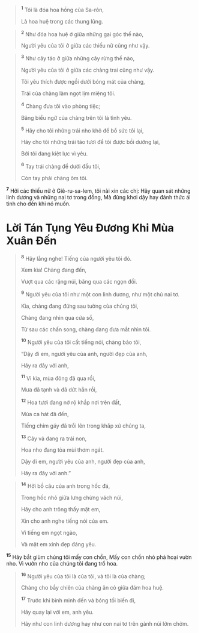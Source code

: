 
> <sup><b>1</b></sup> Tôi là đóa hoa hồng của Sa-rôn,
> 
> Là hoa huệ trong các thung lũng.
>


> <sup><b>2</b></sup> Như đóa hoa huệ ở giữa những gai góc thể nào,
> 
> Người yêu của tôi ở giữa các thiếu nữ cũng như vậy.
>


> <sup><b>3</b></sup> Như cây táo ở giữa những cây rừng thể nào,
> 
> Người yêu của tôi ở giữa các chàng trai cũng như vậy.
> 
> Tôi yêu thích được ngồi dưới bóng mát của chàng,
> 
> Trái của chàng làm ngọt lịm miệng tôi.
> 
> <sup><b>4</b></sup> Chàng đưa tôi vào phòng tiệc;
> 
> Băng biểu ngữ của chàng trên tôi là tình yêu.
> 
> <sup><b>5</b></sup> Hãy cho tôi những trái nho khô để bổ sức tôi lại,
> 
> Hãy cho tôi những trái táo tươi để tôi được bồi dưỡng lại,
> 
> Bởi tôi đang kiệt lực vì yêu.
> 
> <sup><b>6</b></sup> Tay trái chàng để dưới đầu tôi,
> 
> Còn tay phải chàng ôm tôi.
>

<sup><b>7</b></sup> Hỡi các thiếu nữ ở Giê-ru-sa-lem, tôi nài xin các chị: Hãy quan sát những linh dương và những nai tơ trong đồng, Mà đừng khơi dậy hay đánh thức ái tình cho đến khi nó muốn.

# Lời Tán Tụng Yêu Ðương Khi Mùa Xuân Ðến

> <sup><b>8</b></sup> Hãy lắng nghe! Tiếng của người yêu tôi đó.
> 
> Xem kìa! Chàng đang đến,
> 
> Vượt qua các rặng núi, băng qua các ngọn đồi.
> 
> <sup><b>9</b></sup> Người yêu của tôi như một con linh dương, như một chú nai tơ.
> 
> Kìa, chàng đang đứng sau tường của chúng tôi,
> 
> Chàng đang nhìn qua cửa sổ,
> 
> Từ sau các chấn song, chàng đang đưa mắt nhìn tôi.
> 
> <sup><b>10</b></sup> Người yêu của tôi cất tiếng nói, chàng bảo tôi,
> 
> “Dậy đi em, người yêu của anh, người đẹp của anh,
> 
> Hãy ra đây với anh,
> 
> <sup><b>11</b></sup> Vì kìa, mùa đông đã qua rồi,
> 
> Mưa đã tạnh và đã dứt hẳn rồi,
> 
> <sup><b>12</b></sup> Hoa tươi đang nở rộ khắp nơi trên đất,
> 
> Mùa ca hát đã đến,
> 
> Tiếng chim gáy đã trỗi lên trong khắp xứ chúng ta,
> 
> <sup><b>13</b></sup> Cây vả đang ra trái non,
> 
> Hoa nho đang tỏa mùi thơm ngát.
> 
> Dậy đi em, người yêu của anh, người đẹp của anh,
> 
> Hãy ra đây với anh.”
>


> <sup><b>14</b></sup> Hỡi bồ câu của anh trong hốc đá,
> 
> Trong hốc nhỏ giữa lưng chừng vách núi,
> 
> Hãy cho anh trông thấy mặt em,
> 
> Xin cho anh nghe tiếng nói của em.
> 
> Vì tiếng em ngọt ngào,
> 
> Và mặt em xinh đẹp đáng yêu.
>

<sup><b>15</b></sup> Hãy bắt giùm chúng tôi mấy con chồn, Mấy con chồn nhỏ phá hoại vườn nho. Vì vườn nho của chúng tôi đang trổ hoa.


> <sup><b>16</b></sup> Người yêu của tôi là của tôi, và tôi là của chàng;
> 
> Chàng cho bầy chiên của chàng ăn cỏ giữa đám hoa huệ.
> 
> <sup><b>17</b></sup> Trước khi bình minh đến và bóng tối biến đi,
> 
> Hãy quay lại với em, anh yêu.
> 
> Hãy như con linh dương hay như con nai tơ trên gành núi lởm chởm.
>

